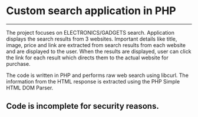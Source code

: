 # Custom search application in PHP
----------------------------------------

The project focuses on ELECTRONICS/GADGETS search. Application displays the search results from 3 websites. 
Important details like title, image, price and link are extracted from search results from each website and are displayed to the user.
When the results are displayed, user can click the link for each result which directs them to the actual website for purchase.

The code is written in PHP and performs raw web search using libcurl.
The information from the HTML response is extracted using the PHP Simple HTML DOM Parser.

Code is incomplete for security reasons.
-----------------------------------------------------------------------------------------
